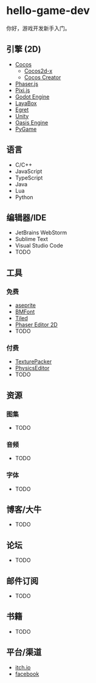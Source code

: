 # hello-game-dev

你好，游戏开发新手入门。

## 引擎 (2D)

- [Cocos](https://www.cocos.com/)
  - [Cocos2d-x](https://www.cocos.com/cocos2d-x)
  - [Cocos Creator](https://www.cocos.com/creator)
- [Phaser.js](https://phaser.io/)
- [Pixi.js](https://pixijs.com/)
- [Godot Engine](https://godotengine.org/)
- [LayaBox](https://www.layabox.com/)
- [Egret](https://www.egret.com/)
- [Unity](https://unity.com/cn)
- [Oasis Engine](https://oasisengine.cn/)
- [PyGame](https://www.pygame.org/)


## 语言

- C/C++
- JavaScript
- TypeScript
- Java
- Lua
- Python

## 编辑器/IDE

- JetBrains WebStorm
- Sublime Text
- Visual Studio Code
- TODO

## 工具

### 免费

- [aseprite](https://www.aseprite.org/docs/sprite-sheet/)
- [BMFont](https://www.angelcode.com/products/bmfont/)
- [Tiled](https://www.mapeditor.org/)
- [Phaser Editor 2D](https://phasereditor2d.com/)
- TODO

### 付费

- [TexturePacker](https://www.codeandweb.com/texturepacker)
- [PhysicsEditor](https://www.codeandweb.com/physicseditor)
- TODO


## 资源

### 图集

- TODO

### 音频

- TODO

### 字体

- TODO


## 博客/大牛

- TODO


## 论坛

- TODO


## 邮件订阅

- TODO


## 书籍

- TODO


## 平台/渠道

- [itch.io](https://itch.io/)
- [facebook](https://www.facebook.com/gaming/play)
